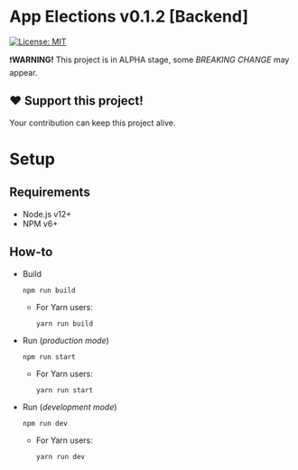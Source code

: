# App Elections v0.1.2 [Backend]

[![License: MIT](https://img.shields.io/badge/License-MIT-blue.svg)](https://opensource.org/licenses/MIT)

❗️**WARNING!** This project is in ALPHA stage, some _BREAKING CHANGE_ may appear.

## ❤️ Support this project!

Your contribution can keep this project
alive.

# Setup

## Requirements

- Node.js v12+
- NPM v6+

## How-to

- Build
  ```
  npm run build
  ```
  - For Yarn users:
    ```
    yarn run build
    ```
- Run (_production mode_)
  ```
  npm run start
  ```
  - For Yarn users:
    ```
    yarn run start
    ```
- Run (_development mode_)
  ```
  npm run dev
  ```
  - For Yarn users:
    ```
    yarn run dev
    ```
